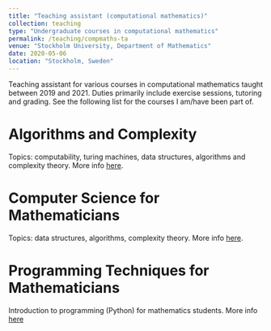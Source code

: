 ```yaml
---
title: "Teaching assistant (computational mathematics)"
collection: teaching
type: "Undergraduate courses in computational mathematics"
permalink: /teaching/compmaths-ta
venue: "Stockholm University, Department of Mathematics"
date: 2020-05-06
location: "Stockholm, Sweden"
---
```


Teaching assistant for various courses in computational mathematics taught between 2019 and 2021. Duties primarily include exercise sessions, tutoring and grading. See the following list for the courses I am/have been part of.

Algorithms and Complexity
======
Topics: computability, turing machines, data structures, algorithms and complexity theory. More info [here](https://www.su.se/english/search-courses-and-programmes/da4005-1.538252).

Computer Science for Mathematicians
======
Topics: data structures, algorithms, complexity theory. More info [here](https://www.su.se/english/search-courses-and-programmes/da3018-1.412773).

Programming Techniques for Mathematicians 
======
Introduction to programming (Python) for mathematics students. More info [here](https://www.su.se/english/search-courses-and-programmes/da2004-1.412772)
